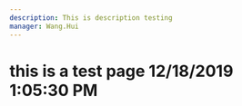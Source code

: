 ```yaml
---
description: This is description testing
manager: Wang.Hui
---
```

# this is a test page 12/18/2019 1:05:30 PM